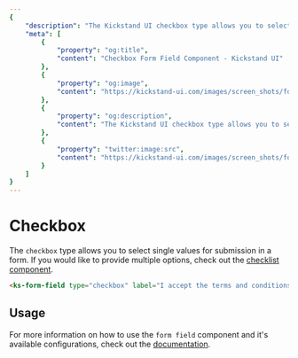 ```yaml
---
{
    "description": "The Kickstand UI checkbox type allows you to select single values for submission in a form.",
    "meta": [
        {
            "property": "og:title",
            "content": "Checkbox Form Field Component - Kickstand UI"
        },
        {
            "property": "og:image",
            "content": "https://kickstand-ui.com/images/screen_shots/form-field.png"
        },
        {
            "property": "og:description",
            "content": "The Kickstand UI checkbox type allows you to select single values for submission in a form."
        },
        {
            "property": "twitter:image:src",
            "content": "https://kickstand-ui.com/images/screen_shots/form-field.png"
        }
    ]
}
---
```


# Checkbox

The `checkbox` type allows you to select single values for submission in a form. If you would like to provide multiple options, check out the [checklist component](./checklist.md).

<div class="my-xl">
    <ks-form-field type="checkbox" label="I accept the terms and conditions" />
</div>

```html
<ks-form-field type="checkbox" label="I accept the terms and conditions" />
```

## Usage

For more information on how to use the `form field` component and it's available configurations, check out the [documentation](./form-field.md).
